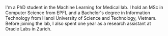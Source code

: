 I'm a PhD student in the Machine Learning for Medical lab. I hold an MSc in Computer Science from EPFL and a Bachelor's degree in Information Technology from Hanoi University of Science and Technology, Vietnam. Before joining the lab, I also spent one year as a research assistant at Oracle Labs in Zurich.
